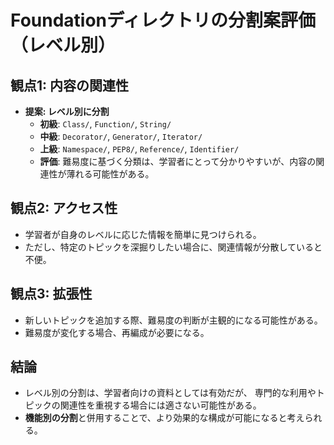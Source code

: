 # Foundationディレクトリの分割案評価（レベル別）

## 観点1: 内容の関連性
- **提案: レベル別に分割**
  - **初級**: `Class/`, `Function/`, `String/`
  - **中級**: `Decorator/`, `Generator/`, `Iterator/`
  - **上級**: `Namespace/`, `PEP8/`, `Reference/`, `Identifier/`
  - **評価**: 難易度に基づく分類は、学習者にとって分かりやすいが、内容の関連性が薄れる可能性がある。

## 観点2: アクセス性
- 学習者が自身のレベルに応じた情報を簡単に見つけられる。
- ただし、特定のトピックを深掘りしたい場合に、関連情報が分散していると不便。

## 観点3: 拡張性
- 新しいトピックを追加する際、難易度の判断が主観的になる可能性がある。
- 難易度が変化する場合、再編成が必要になる。

## 結論
- レベル別の分割は、学習者向けの資料としては有効だが、
  専門的な利用やトピックの関連性を重視する場合には適さない可能性がある。
- **機能別の分割**と併用することで、より効果的な構成が可能になると考えられる。
